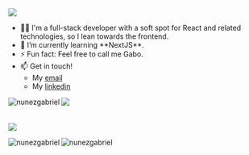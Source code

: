 
<img src = "https://readme-typing-svg.herokuapp.com?font=Fira+Code&pause=1000&color=59E0CD&background=0F172A00&width=535&lines=Hi+there%2C+I'm+Gabriel;Welcome+to+my+profile!">
<ul>
  <li>🧑‍💻 I'm a full-stack developer with a soft spot for React and related technologies, so I lean towards the frontend.</li>
  <li>🌱 I’m currently learning **NextJS**.</li>
  <li>⚡ Fun fact: Feel free to call me Gabo.</li>
  <li>📫 Get in touch!
      <ul>
        <li>My <a href="mailto:gabriel.nunez.arenas@gmail.com">email</a></li>
        <li>My <a href="https://www.linkedin.com/feed/">linkedin</a></li>
      </ul>
  </li>
</ul>

<img src="https://readme-typing-svg.herokuapp.com?font=Fira+Code&pause=1000&color=59E0CD&background=0F172A00&repeat=false&width=535&lines=Skills%3A">
<img align="left" src="https://skillicons.dev/icons?i=react,vue,js,html,css,tailwind,git,github,postgres,jest,next,ruby,rails,figma&theme=dark" alt="nunezgabriel" />
</br>
</br>
</br>
<img src="https://readme-typing-svg.herokuapp.com?font=Fira+Code&pause=1000&color=59E0CD&background=0F172A00&repeat=false&width=535&lines=Stats%3A">

<p><img align="left" src="https://github-readme-stats.vercel.app/api?username=nunezgabriel&show_icons=true&theme=tokyonight" alt="nunezgabriel" /></p>
<p><img align="center" src="https://github-readme-stats.vercel.app/api/top-langs/?username=nunezgabriel&layout=compact&theme=tokyonight" alt="nunezgabriel" /></p>


